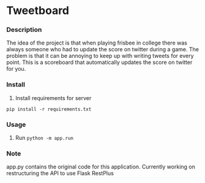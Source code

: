 # Tweetboard

### Description
The idea of the project is that when playing frisbee in college there was always someone who had to update the score on twitter during a game. 
The problem is that it can be annoying to keep up with writing tweets for every point.
This is a scoreboard that automatically updates the score on twitter for you.

### Install
1. Install requirements for server
```
pip install -r requirements.txt
```

### Usage
1. Run `python -m app.run`

### Note
app.py contains the original code for this application. Currently working on restructuring the API to use Flask RestPlus


